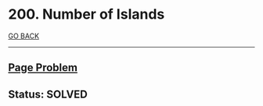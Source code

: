 # 200. Number of Islands

[GO BACK](../README.md)

___

## [Page Problem](https://leetcode.com/problems/number-of-islands/)

## Status: SOLVED